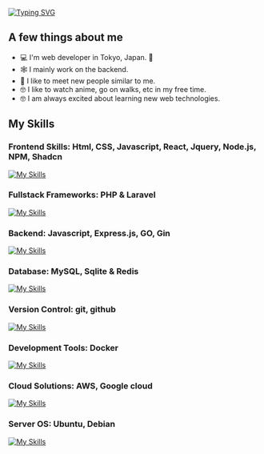 [![Typing SVG](https://readme-typing-svg.herokuapp.com?font=Fira+Code&pause=1000&color=A9FEF7&center=true&vCenter=true&random=true&width=500&lines=Hi%2C+I'm+Kabir+Gaire;Welcome+To+My+Github+Profile)](https://git.io/typing-svg)

## A few things about me

- 💻 I'm web developer in Tokyo, Japan.  📍
- 🕸️ I mainly work on the backend.
- 🤝 I like to meet new people similar to me.
- 🤓 I like to watch anime, go on walks, etc in my free time.
- 🤓 I am always excited about learning new web technologies.

## My Skills

  ### Frontend Skills: Html, CSS, Javascript, React, Jquery, Node.js, NPM, Shadcn
  
  [![My Skills](https://skillicons.dev/icons?i=html,css,js,jquery,react,nodejs,npm,shadcn&theme=light)](https://skillicons.dev)
  
  ### Fullstack Frameworks: PHP & Laravel
  
  [![My Skills](https://skillicons.dev/icons?i=php,laravel&theme=light)](https://skillicons.dev)
  
  ### Backend: Javascript, Express.js, GO, Gin
  
  [![My Skills](https://skillicons.dev/icons?i=js,express,go,gin&theme=light)](https://skillicons.dev)
  
  ### Database: MySQL, Sqlite & Redis
  
  [![My Skills](https://skillicons.dev/icons?i=mysql,sqlite,redis&theme=light)](https://skillicons.dev)
  
  ### Version Control: git, github
  
  [![My Skills](https://skillicons.dev/icons?i=git,github&theme=light)](https://skillicons.dev)
  
  ### Development Tools: Docker
  
  [![My Skills](https://skillicons.dev/icons?i=docker&theme=light)](https://skillicons.dev)
  
  ### Cloud Solutions: AWS, Google cloud
  
  [![My Skills](https://skillicons.dev/icons?i=aws,firebase,gcp&theme=light)](https://skillicons.dev)
  
  ### Server OS: Ubuntu, Debian 
  
  [![My Skills](https://skillicons.dev/icons?i=debian,ubuntu&theme=light)](https://skillicons.dev)
